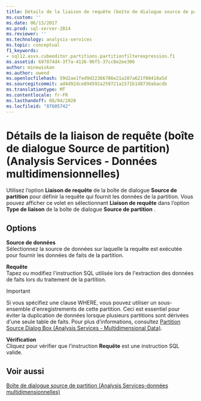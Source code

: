 ```yaml
---
title: Détails de la liaison de requête (boîte de dialogue source de partition) (Analysis Services-données multidimensionnelles) | Microsoft Docs
ms.custom: ''
ms.date: 06/13/2017
ms.prod: sql-server-2014
ms.reviewer: ''
ms.technology: analysis-services
ms.topic: conceptual
f1_keywords:
- sql12.asvs.cubeeditor.partitions.partitionfilterexpression.f1
ms.assetid: 697874d4-3f7a-4126-96f5-37cc8e2ee306
author: minewiskan
ms.author: owend
ms.openlocfilehash: 59d2ae1fed9d22366786e21a287a621f08418a5d
ms.sourcegitcommit: ad4d92dce894592a259721a1571b1d8736abacdb
ms.translationtype: MT
ms.contentlocale: fr-FR
ms.lasthandoff: 08/04/2020
ms.locfileid: "87605742"
---
```

# <a name="query-binding-detail-partition-source-dialog-box-analysis-services---multidimensional-data"></a>Détails de la liaison de requête (boîte de dialogue Source de partition) (Analysis Services - Données multidimensionnelles)
  Utilisez l’option **Liaison de requête** de la boîte de dialogue **Source de partition** pour définir la requête qui fournit les données de la partition. Vous pouvez afficher ce volet en sélectionnant **Liaison de requête** dans l’option **Type de liaison** de la boîte de dialogue **Source de partition** .  
  
## <a name="options"></a>Options  
 **Source de données**  
 Sélectionnez la source de données sur laquelle la requête est exécutée pour fournir les données de faits de la partition.  
  
 **Requête**  
 Tapez ou modifiez l'instruction SQL utilisée lors de l'extraction des données de faits lors du traitement de la partition.  
  
> [!IMPORTANT]  
>  Si vous spécifiez une clause WHERE, vous pouvez utiliser un sous-ensemble d'enregistrements de cette partition. Ceci est essentiel pour éviter la duplication de données lorsque plusieurs partitions sont dérivées d'une seule table de faits. Pour plus d’informations, consultez [Partition Source Dialog Box &#40;Analysis Services - Multidimensional Data&#41;](partition-source-dialog-box-analysis-services-multidimensional-data.md).  
  
 **Vérification**  
 Cliquez pour vérifier que l’instruction **Requête** est une instruction SQL valide.  
  
## <a name="see-also"></a>Voir aussi  
 [Boîte de dialogue source de partition &#40;Analysis Services-données multidimensionnelles&#41;](partition-source-dialog-box-analysis-services-multidimensional-data.md)  
  
  
